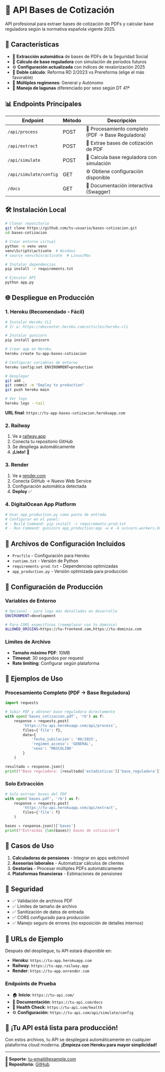 # 🏢 API Bases de Cotización

API profesional para extraer bases de cotización de PDFs y calcular base reguladora según la normativa española vigente 2025.

## 🚀 Características

- 📄 **Extracción automática** de bases de PDFs de la Seguridad Social
- 🧮 **Cálculo de base reguladora** con simulación de períodos futuros
- ⚙️ **Configuración actualizada** con índices de revalorización 2025
- 🔄 **Doble cálculo**: Reforma RD 2/2023 vs Prereforma (elige el más favorable)
- 🏢 **Múltiples regímenes**: General y Autónomo
- 👥 **Manejo de lagunas** diferenciado por sexo según DT 41ª

## 📊 Endpoints Principales

| Endpoint | Método | Descripción |
|----------|--------|-------------|
| `/api/process` | POST | 🚀 Procesamiento completo (PDF → Base Reguladora) |
| `/api/extract` | POST | 📄 Extrae bases de cotización de PDF |
| `/api/simulate` | POST | 🧮 Calcula base reguladora con simulación |
| `/api/simulate/config` | GET | ⚙️ Obtiene configuración disponible |
| `/docs` | GET | 📖 Documentación interactiva (Swagger) |

## 🛠️ Instalación Local

```bash
# Clonar repositorio
git clone https://github.com/tu-usuario/bases-cotizacion.git
cd bases-cotizacion

# Crear entorno virtual
python -m venv venv
venv\Scripts\activate  # Windows
# source venv/bin/activate  # Linux/Mac

# Instalar dependencias
pip install -r requirements.txt

# Ejecutar API
python app.py
```

## 🌐 Despliegue en Producción

### 1. Heroku (Recomendado - Fácil)

```bash
# Instalar Heroku CLI
# Ir a: https://devcenter.heroku.com/articles/heroku-cli

# Instalar gunicorn
pip install gunicorn

# Crear app en Heroku
heroku create tu-app-bases-cotizacion

# Configurar variables de entorno
heroku config:set ENVIRONMENT=production

# Desplegar
git add .
git commit -m "Deploy to production"
git push heroku main

# Ver logs
heroku logs --tail
```

**URL final**: `https://tu-app-bases-cotizacion.herokuapp.com`

### 2. Railway

1. Ve a [railway.app](https://railway.app)
2. Conecta tu repositorio GitHub
3. Se despliega automáticamente
4. **¡Listo!** 🎉

### 3. Render

1. Ve a [render.com](https://render.com)
2. Conecta GitHub → Nuevo Web Service
3. Configuración automática detectada
4. **Deploy** ✅

### 4. DigitalOcean App Platform

```bash
# Usar app_production.py como punto de entrada
# Configurar en el panel:
# - Build Command: pip install -r requirements-prod.txt
# - Run Command: gunicorn app_production:app -w 4 -k uvicorn.workers.UvicornWorker
```

## 📁 Archivos de Configuración Incluidos

- `Procfile` - Configuración para Heroku
- `runtime.txt` - Versión de Python
- `requirements-prod.txt` - Dependencias optimizadas
- `app_production.py` - Versión optimizada para producción

## 🔧 Configuración de Producción

### Variables de Entorno

```bash
# Opcional - para logs más detallados en desarrollo
ENVIRONMENT=development

# Para CORS específicos (reemplazar con tu dominio)
ALLOWED_ORIGINS=https://tu-frontend.com,https://tu-dominio.com
```

### Límites de Archivo

- **Tamaño máximo PDF**: 10MB
- **Timeout**: 30 segundos por request
- **Rate limiting**: Configurar según plataforma

## 📖 Ejemplos de Uso

### Procesamiento Completo (PDF → Base Reguladora)

```python
import requests

# Subir PDF y obtener base reguladora directamente
with open('bases_cotizacion.pdf', 'rb') as f:
    response = requests.post(
        'https://tu-api.herokuapp.com/api/process',
        files={'file': f},
        data={
            'fecha_jubilacion': '06/2025',
            'regimen_acceso': 'GENERAL',
            'sexo': 'MASCULINO'
        }
    )

resultado = response.json()
print(f"Base reguladora: {resultado['estadisticas']['base_reguladora']}€")
```

### Solo Extracción

```python
# Solo extraer bases del PDF
with open('bases.pdf', 'rb') as f:
    response = requests.post(
        'https://tu-api.herokuapp.com/api/extract',
        files={'file': f}
    )

bases = response.json()['bases']
print(f"Extraídas {len(bases)} bases de cotización")
```

## 🎯 Casos de Uso

1. **Calculadoras de pensiones** - Integrar en apps web/móvil
2. **Asesorías laborales** - Automatizar cálculos de clientes
3. **Gestorías** - Procesar múltiples PDFs automáticamente
4. **Plataformas financieras** - Estimaciones de pensiones

## 🔐 Seguridad

- ✅ Validación de archivos PDF
- ✅ Límites de tamaño de archivo
- ✅ Sanitización de datos de entrada
- ✅ CORS configurado para producción
- ✅ Manejo seguro de errores (no exposición de detalles internos)

## 📱 URLs de Ejemplo

Después del despliegue, tu API estará disponible en:

- **Heroku**: `https://tu-app.herokuapp.com`
- **Railway**: `https://tu-app.railway.app`
- **Render**: `https://tu-app.onrender.com`

### Endpoints de Prueba

- 🏠 **Inicio**: `https://tu-api.com/`
- 📖 **Documentación**: `https://tu-api.com/docs`
- 💊 **Health Check**: `https://tu-api.com/health`
- ⚙️ **Configuración**: `https://tu-api.com/api/simulate/config`

## 🎉 ¡Tu API está lista para producción!

Con estos archivos, tu API se desplegará automáticamente en cualquier plataforma cloud moderna. **¡Empieza con Heroku para mayor simplicidad!**

---

**📧 Soporte**: [tu-email@example.com](mailto:tu-email@example.com)  
**🔗 Repositorio**: [GitHub](https://github.com/tu-usuario/bases-cotizacion) 